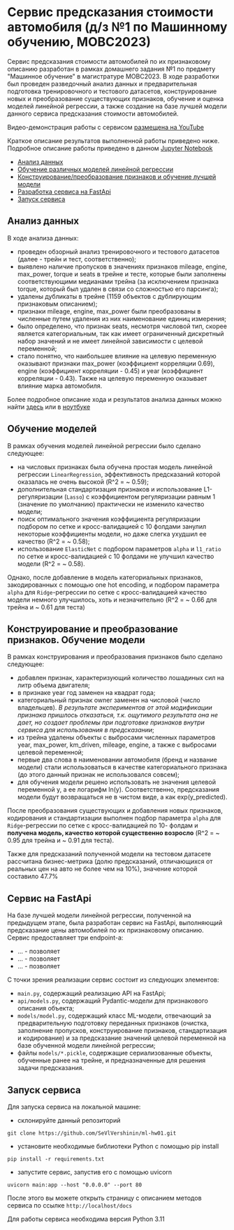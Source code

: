 # Сервис предсказания стоимости автомобиля (д/з №1 по Машинному обучению, МОВС2023)  
Сервис предсказания стоимости автомобилей по их признаковому описанию разработан в рамках 
домашнего задания №1 по предмету "Машинное обучение" в магистратуре МОВС2023. В ходе разработки 
был проведен разведочный анализ данных и предварительная подготовка тренировочного и тестового датасетов, 
конструирование новых и преобразование существующих признаков, обучение и оценка моделей линейной регрессии, 
а также создание на базе лучшей модели данного сервиса предсказания стоимости автомобилей. 

Видео-демонстрация работы с сервисом [размещена на YouTube](https://www.youtube.com/watch?v=gY5yGY9AT9c)

Краткое описание результатов выполненной работы приведено ниже. Подробное описание работы приведено 
в данном [Jupyter Notebook](https://github.com/SeVlVershinin/ml-hw01/blob/main/HW1_Regression_with_inference.ipynb)

- [Анализ данных](#анализ-данных)
- [Обучение различных моделей линейной регрессии](#обучение-моделей)
- [Конструирование/преобразование признаков и обучение лучшей модели](#конструирование-и-преобразование-признаков-обучение-модели)
- [Разработка сервиса на FastApi](#сервис-на-fastapi)
- [Запуск сервиса](#запуск-сервиса)

## Анализ данных
В ходе анализа данных:
- проведен обзорный анализ тренировочного и тестового датасетов (далее - трейн и тест, соответственно); 
- выявлено наличие пропусков в значениях признаков mileage, engine, max_power, torque и seats в трейне и тесте, 
которые были заполнены соответствующими медианами трейна (за исключением признака torque, который был удален в связи 
со сложностью его парсинга);
- удалены дубликаты в трейне (1159 объектов с дублирующим признаковым описанием);
- признаки mileage, engine, max_power были преобразованы в численные путем удаления из них наименование 
единиц измерения;
- было определено, что признак seats, несмотря числовой тип, скорее является категориальным, так как имеет 
ограниченный дискретный набор значений и не имеет линейной зависимости с целевой переменной; 
- стало понятно, что наибольшее влияние на целевую переменную оказывают признаки max_power (коэффициент корреляции 0.69),
engine (коэффициент корреляции - 0.45) и year (коэффициент корреляции - 0.43). Также на целевую переменную оказывает 
влияние марка автомобиля.


Более подробное описание хода и результатов анализа данных можно найти [здесь](EDA.md) 
или в [ноутбуке](HW1_Regression_with_inference.ipynb)

## Обучение моделей
В рамках обучения моделей линейной регрессии было сделано следующее: 
- на числовых признаках была обучена простая модель линейной регрессии ```LinearRegression```, эффективность 
предсказаний которой оказалась не очень высокой (R^2 = ~ 0.59); 
- дополнительная стандартизация признаков и использование L1-регуляризации (```Lasso```) с коэффициентом регуляризации 
равным 1 (значение по умолчанию) практически не изменило качество модели;
- поиск оптимального значения коэффициента регуляризации подбором по сетке и кросс-валидацией с 10 фолдами занулил
некоторые коэффициенты модели, но даже слегка ухудшил ее качество (R^2 = ~ 0.58);
- использование ```ElasticNet``` с подбором параметров ```alpha``` и ```l1_ratio```  по сетке и кросс-валидацией с 
10 фолдами не улучшил качество модели (R^2 = ~ 0.58).

Однако, после добавление в модель категориальных признаков, закодированных с помощью one hot encoding, и подбором 
параметра ```alpha``` для ```Ridge```-регрессии по сетке с кросс-валидацией качество модели немного улучшилось, хоть и 
незначительно (R^2 = ~ 0.66 для трейна и ~ 0.61 для теста)
  


## Конструирование и преобразование признаков. Обучение модели
В рамках конструирования и преобразования признаков было сделано следующее: 
- добавлен признак, характеризующий количество лошадиных сил на литр объема двигателя;
- в признаке year год заменен на квадрат года;
- категориальный признак owner заменен на числовой (число владельцев). *В результате экспериментов от этой 
модификации признака пришлось отказаться, т.к. ощутимого результата она не дает, но создает проблемы при подготовке 
признаков внутри сервиса для использования в предсказании*; 
- из трейна удалены объекты с выбросами численных параметров year, max_power, km_driven, mileage, engine, а также с 
выбросами целевой переменной;
- первые два слова в наименовании автомобиля (бренд и название модели) стали использоваться в качестве категориального
признака (до этого данный признак не использовался совсем);
- для обучения модели решено использовать не значения целевой переменной y, а ее логарифм ln(y). Соответственно, 
предсказания модели будут возвращаться не в чистом виде, а как exp(y_predicted). 

После преобразования существующих и добавления новых признаков, кодирования и стандартизации выполнен подбор 
параметра ```alpha``` для  ```Ridge```-регрессии по сетке с кросс-валидацией по 10- фолдам и **получена модель, 
качество которой существенно возросло** (R^2 = ~ 0.95 для трейна и ~ 0.91 для теста). 

Также для предсказаний полученной модели на тестовом датасете рассчитана бизнес-метрика (долю предсказаний, отличающихся 
от реальных цен на авто не более чем на 10%), значение которой составило 47.7% 

## Сервис на FastApi
На базе лучшей модели линейной регрессии, полученной на предыдущем этапе, была разработан сервис на FastApi, 
выполняющий предсказание цены автомобилей по их признаковому описанию. Сервис предоставляет три endpoint-а: 
- ... - позволяет
- ... - позволяет
- ... - позволяет

С точки зрения реализации сервис состоит из следующих элементов: 
- ```main.py```, содержащий реализацию API на FastApi;
- ```api/models.py```, содержащий Pydantic-модели для признакового описания объекта;
- ```models/model.py```, содержащий класс ML-модели, отвечающий за предварительную подготовку переданных признаков 
(очистка, заполнение пропусков, конструирование признаков, стандартизация и кодирование) и за предсказание
значений целевой переменной на базе обученной модели линейной регрессии;
- файлы ```models/*.pickle```, содержащие сериализованные объекты, обученные ранее на трейне, и предназначенные 
для решения задачи предсказания.


## Запуск сервиса
Для запуска сервиса на локальной машине: 
- склонируйте данный репозиторий
```commandline
git clone https://github.com/SeVlVershinin/ml-hw01.git
```
- установите необходимые библиотеки Python с помощью pip install
```commandline
pip install -r requirements.txt
```
- запустите сервис, запустив его с помощью uvicorn
```commandline
uvicorn main:app --host "0.0.0.0" --port 80
```
После этого вы можете открыть страницу с описанием методов сервиса по ссылке ```http://localhost/docs``` 

Для работы сервиса необходима версия Python 3.11
